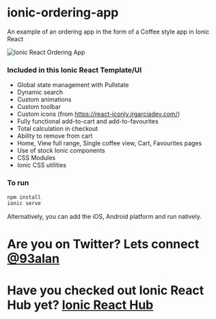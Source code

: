 # ionic-ordering-app
An example of an ordering app in the form of a Coffee style app in Ionic React

![Ionic React Ordering App](https://repository-images.githubusercontent.com/359174095/218b9600-a061-11eb-8313-2b1cc91405fe)

### Included in this Ionic React Template/UI
* Global state management with Pullstate
* Dynamic search
* Custom animations
* Custom toolbar
* Custom icons (from https://react-iconly.jrgarciadev.com/)
* Fully functional add-to-cart and add-to-favourites
* Total calculation in checkout
* Ability to remove from cart
* Home, View full range, Single coffee view, Cart, Favourites pages
* Use of stock Ionic components
* CSS Modules
* Ionic CSS utilities

### To run

```javascript
npm install
ionic serve
```

Alternatively, you can add the iOS, Android platform and run natively.

# Are you on Twitter? Lets connect [@93alan](https://twitter.com/93alan)
# Have you checked out Ionic React Hub yet? [Ionic React Hub](https://ionicreacthub.com)
